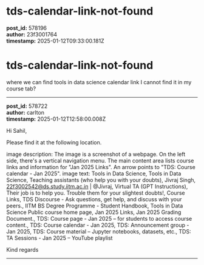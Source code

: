 # tds-calendar-link-not-found

**post_id:** 578196  
**author:** 23f3001764  
**timestamp:** 2025-01-12T09:33:00.181Z

# tds-calendar-link-not-found

where we can find tools in data science calendar link I cannot find it in my course tab?

---

**post_id:** 578722  
**author:** carlton  
**timestamp:** 2025-01-12T12:58:00.008Z

Hi Sahil,

Please find it at the following location.

image description: The image is a screenshot of a webpage. On the left side, there's a vertical navigation menu. The main content area lists course links and information for "Jan 2025 Links". An arrow points to "TDS: Course calendar - Jan 2025".
image text: Tools in Data Science, Tools in Data Science, Teaching assistants (who help you with your doubts), Jivraj Singh, 22f3002542@ds.study.iitm.ac.in | @Jivraj, Virtual TA (GPT Instructions), Their job is to help you. Trouble them for your slightest doubts!, Course Links, TDS Discourse - Ask questions, get help, and discuss with your peers., IITM BS Degree Programme - Student Handbook, Tools in Data Science Public course home page, Jan 2025 Links, Jan 2025 Grading Document., TDS: Course page - Jan 2025 – for students to access course content., TDS: Course calendar - Jan 2025, TDS: Announcement group - Jan 2025, TDS: Course material – Jupyter notebooks, datasets, etc., TDS: TA Sessions - Jan 2025 – YouTube playlist

Kind regards

---

